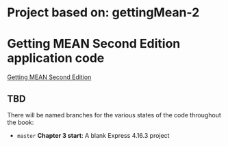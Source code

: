 # Project based on: gettingMean-2
# Getting MEAN Second Edition application code

[Getting MEAN Second Edition](https://github.com/simonholmes/getting-MEAN-2/)

## TBD

There will be named branches for the various states of the code throughout the book:

* `master` **Chapter 3 start**: A blank Express 4.16.3 project